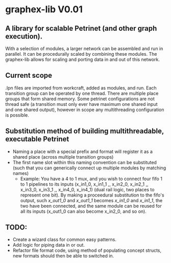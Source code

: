 # graphex-lib V0.01

## A library for scalable Petrinet (and other graph execution).

With a selection of modules, a larger network can be assembled and run in parallel. It can be procedurally scaled by combining these modules. The graphex-lib allows for scaling and porting data in and out of this network.

## Current scope

.lpn files are imported from workcraft, added as modules, and run. Each transition group can be operated by one thread. There are multiple place groups that form shared memory. Some petrinet configurations are not thread safe (a transition must only ever have maximum one shared input and one shared output), however in scope any multithreading configuration is possible.

## Substitution method of building multithreadable, executable Petrinet

* Naming a place with a special prefix and format will register it as a shared place (across multiple transition groups)
* The first name slot within this naming convention can be substituted (such that you can generically connect up multiple modules by matching names)
  * Example: You have a 4 to 1 mux, and you wish to connect four fifo 1 to 1 pipelines to its inputs (x_in1_0, x_in1_1 ,, x_in2_0, x_in2_1 ,, x_in3_0, x_in3_1 ,, x_in4_0, x_in4_1) (dual rail logic, two places to represent one bit). By making a proceedural substitution to the fifo's output, such *x_out1_0* and *x_out1_1* becomes *x_in1_0* and *x_in1_1*, the two have been connected, and the same module can be reused for all its inputs (x_out1_0 can also become x_in2_0, and so on).

## TODO:

* Create a wizard class for common easy patterns.
* Add logic for piping data in or out.
* Refactor file format code, using method of populating concept structs, new formats should then be able to switched in.
